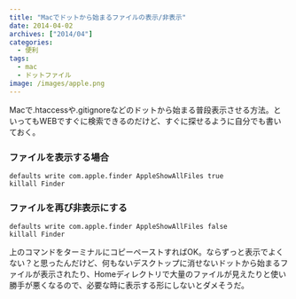 ```yaml
---
title: "Macでドットから始まるファイルの表示/非表示"
date: 2014-04-02
archives: ["2014/04"]
categories:
  - 便利
tags:
  - mac
  - ドットファイル
image: /images/apple.png
---
```

Macで.htaccessや.gitignoreなどのドットから始まる普段表示させる方法。といってもWEBですぐに検索できるのだけど、すぐに探せるように自分でも書いておく。

<!--more-->

### ファイルを表示する場合

```
defaults write com.apple.finder AppleShowAllFiles true
killall Finder
```

### ファイルを再び非表示にする

```
defaults write com.apple.finder AppleShowAllFiles false
killall Finder
```

上のコマンドをターミナルにコピーペーストすればOK。ならずっと表示でよくない？と思ったんだけど、何もないデスクトップに消せないドットから始まるファイルが表示されたり、Homeディレクトリで大量のファイルが見えたりと使い勝手が悪くなるので、必要な時に表示する形にしないとダメそうだ。
